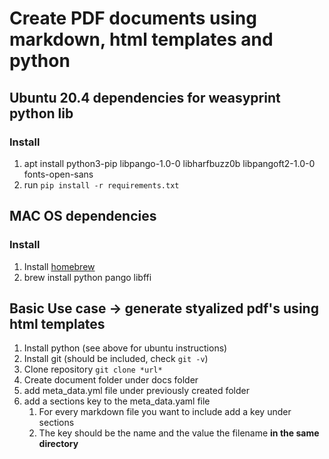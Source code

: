# Create PDF documents using markdown, html templates and python

## Ubuntu 20.4 dependencies for weasyprint python lib
### Install
1. apt install python3-pip libpango-1.0-0 libharfbuzz0b libpangoft2-1.0-0 fonts-open-sans
1. run `pip install -r requirements.txt`

## MAC OS dependencies
### Install
1. Install [homebrew](https://brew.sh/ "Homebrew")
1. brew install python pango libffi
   
## Basic Use case -> generate styalized pdf's using html templates
1. Install python (see above for ubuntu instructions)
2. Install git (should be included, check `git -v`)
3. Clone repository `git clone *url*`
4. Create document folder under docs folder
5. add meta_data.yml file under previously created folder
6. add a sections key to the meta_data.yaml file
   1. For every markdown file you want to include add a key under sections
   2. The key should be the name and the value the filename **in the same directory**